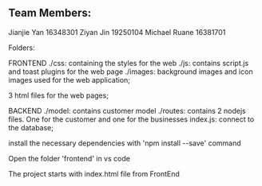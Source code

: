 
Team Members:
----------------------------
Jianjie Yan         16348301
Ziyan Jin           19250104
Michael Ruane       16381701



Folders:

FRONTEND
./css: containing the styles for the web
./js: contains script.js and toast plugins for the web page
./images: background images and icon images used for the web application;

3 html files for the web pages;


BACKEND
./model: contains customer model
./routes: contains 2 nodejs files. One for the customer and one for the businesses
index.js: connect to the database;


install the necessary dependencies with 
'npm install  --save' command

Open the folder 'frontend' in vs code

The project starts with index.html file from FrontEnd




